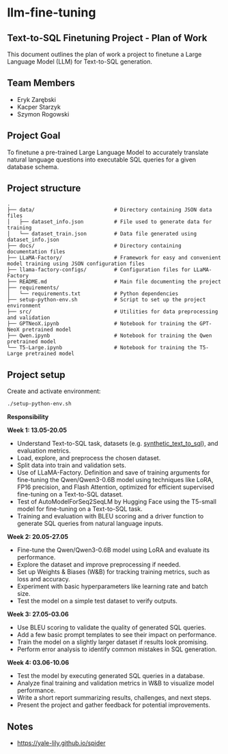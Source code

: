 # llm-fine-tuning

## Text-to-SQL Finetuning Project - Plan of Work

This document outlines the plan of work a project to finetune a Large Language Model (LLM) for Text-to-SQL generation.

## Team Members

- Eryk Zarębski
- Kacper Starzyk
- Szymon Rogowski

## Project Goal

To finetune a pre-trained Large Language Model to accurately translate natural language questions into executable SQL queries for a given database schema.

## Project structure

```
.
├── data/                          # Directory containing JSON data files
│   ├── dataset_info.json          # File used to generate data for training
│   └── dataset_train.json         # Data file generated using dataset_info.json
├── docs/                          # Directory containing documentation files
├── LLaMA-Factory/                 # Framework for easy and convenient model training using JSON configuration files
├── llama-factory-configs/         # Configuration files for LLaMA-Factory
├── README.md                      # Main file documenting the project
├── requirements/                 
│   └── requirements.txt           # Python dependencies
├── setup-python-env.sh            # Script to set up the project environment
├── src/                           # Utilities for data preprocessing and validation
├── GPTNeoX.ipynb                  # Notebook for training the GPT-NeoX pretrained model
├── Qwen.ipynb                     # Notebook for training the Qwen pretrained model
└── T5-Large.ipynb                 # Notebook for training the T5-Large pretrained model
```

## Project setup

Create and activate environment:
```bash
./setup-python-env.sh
```

**Responsibility**

**Week 1: 13.05-20.05**

- Understand Text-to-SQL task, datasets (e.g. [synthetic_text_to_sql](https://huggingface.co/datasets/gretelai/synthetic_text_to_sql)), and evaluation metrics.
- Load, explore, and preprocess the chosen dataset.
- Split data into train and validation sets.
- Use of LLaMA-Factory. Definition and save of training arguments for fine-tuning the Qwen/Qwen3-0.6B model using techniques like LoRA, FP16 precision, and Flash Attention, optimized for efficient supervised fine-tuning on a Text-to-SQL dataset.
- Test of AutoModelForSeq2SeqLM by Hugging Face using the T5-small model for fine-tuning on a Text-to-SQL task.
- Training and evaluation with BLEU scoring and a driver function to generate SQL queries from natural language inputs.

**Week 2: 20.05-27.05**

- Fine-tune the Qwen/Qwen3-0.6B model using LoRA and evaluate its performance.
- Explore the dataset and improve preprocessing if needed.
- Set up Weights & Biases (W&B) for tracking training metrics, such as loss and accuracy.
- Experiment with basic hyperparameters like learning rate and batch size.
- Test the model on a simple test dataset to verify outputs.

**Week 3: 27.05-03.06**

- Use BLEU scoring to validate the quality of generated SQL queries.
- Add a few basic prompt templates to see their impact on performance.
- Train the model on a slightly larger dataset if results look promising.
- Perform error analysis to identify common mistakes in SQL generation.

**Week 4: 03.06-10.06**

- Test the model by executing generated SQL queries in a database.
- Analyze final training and validation metrics in W&B to visualize model performance.
- Write a short report summarizing results, challenges, and next steps.
- Present the project and gather feedback for potential improvements.

## Notes

- https://yale-lily.github.io/spider
